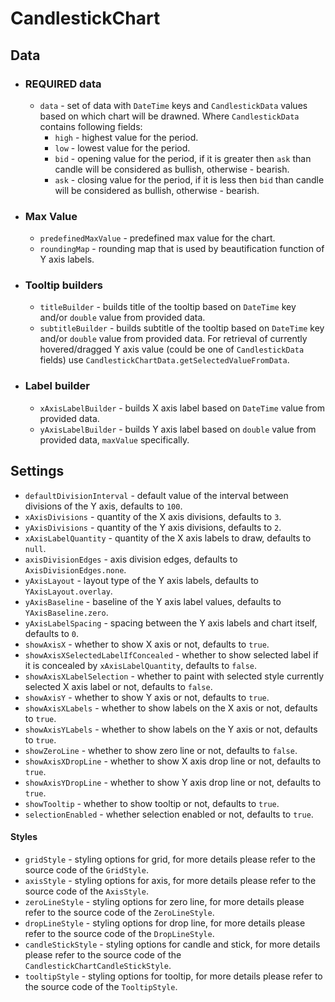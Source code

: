 # CandlestickChart

## Data

* ### REQUIRED data

  * `data` - set of data with `DateTime` keys and `CandlestickData` values based on which chart will be drawned.
    Where `CandlestickData` contains following fields:
      * `high` - highest value for the period.
      * `low` - lowest value for the period.
      * `bid` - opening value for the period, if it is greater then `ask` than candle will be considered as bullish, otherwise - bearish.
      * `ask` - closing value for the period, if it is less then `bid` than candle will be considered as bullish, otherwise - bearish.

* ### Max Value 

  * `predefinedMaxValue` - predefined max value for the chart.
  * `roundingMap` - rounding map that is used by beautification function of Y axis labels.

* ### Tooltip builders

  * `titleBuilder` - builds title of the tooltip based on `DateTime` key and/or `double` value from provided data.
  * `subtitleBuilder` - builds subtitle of the tooltip based on `DateTime` key and/or `double` value from provided data.
    For retrieval of currently hovered/dragged Y axis value (could be one of `CandlestickData` fields) use `CandlestickChartData.getSelectedValueFromData`. 

* ### Label builder

  * `xAxisLabelBuilder` - builds X axis label based on `DateTime` value from provided data.
  * `yAxisLabelBuilder` - builds Y axis label based on `double` value from provided data, `maxValue` specifically.

## Settings

* `defaultDivisionInterval` - default value of the interval between divisions of the Y axis, defaults to `100`.
* `xAxisDivisions` - quantity of the X axis divisions, defaults to `3`.
* `yAxisDivisions` - quantity of the Y axis divisions, defaults to `2`.
* `xAxisLabelQuantity` - quantity of the X axis labels to draw, defaults to `null`.
* `axisDivisionEdges` - axis division edges, defaults to `AxisDivisionEdges.none`.
* `yAxisLayout` - layout type of the Y axis labels, defaults to `YAxisLayout.overlay`.
* `yAxisBaseline` - baseline of the Y axis label values, defaults to `YAxisBaseline.zero`.
* `yAxisLabelSpacing` - spacing between the Y axis labels and chart itself, defaults to `0`.
* `showAxisX` - whether to show X axis or not, defaults to `true`.
* `showAxisXSelectedLabelIfConcealed` - whether to show selected label if it is concealed by `xAxisLabelQuantity`, defaults to `false`.
* `showAxisXLabelSelection` - whether to paint with selected style currently selected X axis label or not, defaults to `false`.
* `showAxisY` - whether to show Y axis or not, defaults to `true`.
* `showAxisXLabels` - whether to show labels on the X axis or not, defaults to `true`.
* `showAxisYLabels` - whether to show labels on the Y axis or not, defaults to `true`.
* `showZeroLine` - whether to show zero line or not, defaults to `false`.
* `showAxisXDropLine` - whether to show X axis drop line or not, defaults to `true`.
* `showAxisYDropLine` - whether to show Y axis drop line or not, defaults to `true`.
* `showTooltip` - whether to show tooltip or not, defaults to `true`.
* `selectionEnabled` - whether selection enabled or not, defaults to `true`.

#### Styles

* `gridStyle` - styling options for grid, for more details please refer to the source code of the `GridStyle`.
* `axisStyle` - styling options for axis, for more details please refer to the source code of the `AxisStyle`.
* `zeroLineStyle` - styling options for zero line, for more details please refer to the source code of the `ZeroLineStyle`.
* `dropLineStyle` - styling options for drop line, for more details please refer to the source code of the `DropLineStyle`.
* `candleStickStyle` - styling options for candle and stick, for more details please refer to the source code of the `CandlestickChartCandleStickStyle`.
* `tooltipStyle` - styling options for tooltip, for more details please refer to the source code of the `TooltipStyle`.
